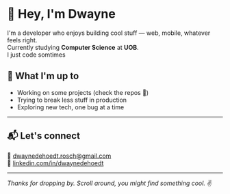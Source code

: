 # 👋 Hey, I'm Dwayne

I'm a developer who enjoys building cool stuff — web, mobile, whatever feels right.  
Currently studying **Computer Science** at **UOB**.  
I just code somtimes 

## 🧠 What I'm up to

- Working on some projects (check the repos 👀)
- Trying to break less stuff in production
- Exploring new tech, one bug at a time

---

## 📬 Let's connect

📧 [dwaynedehoedt.rosch@gmail.com](mailto:dwaynedehoedt.rosch@gmail.com)  
🔗 [linkedin.com/in/dwaynedehoedt](https://www.linkedin.com/in/dwaynedehoedt)

---

*Thanks for dropping by. Scroll around, you might find something cool.* ✌️
